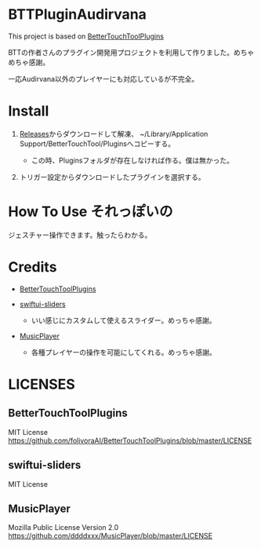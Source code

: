 # BTTPluginAudirvana
This project is based on [BetterTouchToolPlugins](https://github.com/folivoraAI/BetterTouchToolPlugins)

BTTの作者さんのプラグイン開発用プロジェクトを利用して作りました。めちゃめちゃ感謝。

一応Audirvana以外のプレイヤーにも対応しているが不完全。

# Install

1. [Releases](https://github.com/PetitStrawberry/BTTPluginAudirvana/releases)からダウンロードして解凍、
~/Library/Application Support/BetterTouchTool/Pluginsへコピーする。
   - この時、Pluginsフォルダが存在しなければ作る。僕は無かった。

2. トリガー設定からダウンロードしたプラグインを選択する。

# How To Use それっぽいの
ジェスチャー操作できます。触ったらわかる。

# Credits

- [BetterTouchToolPlugins](https://github.com/folivoraAI/BetterTouchToolPlugins)

- [swiftui-sliders](https://github.com/spacenation/swiftui-sliders)
  - いい感じにカスタムして使えるスライダー。めっちゃ感謝。

- [MusicPlayer](https://github.com/ddddxxx/MusicPlayer)
  - 各種プレイヤーの操作を可能にしてくれる。めっちゃ感謝。

# LICENSES

## BetterTouchToolPlugins
MIT License
 https://github.com/folivoraAI/BetterTouchToolPlugins/blob/master/LICENSE

## swiftui-sliders
MIT License


## MusicPlayer
Mozilla Public License Version 2.0
  https://github.com/ddddxxx/MusicPlayer/blob/master/LICENSE
